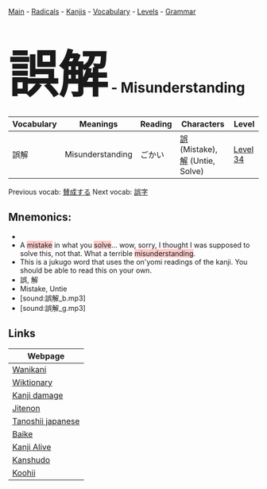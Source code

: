 <style> bigfont {font-size: 100px}</style>
[Main](../README.md) -
[Radicals](../radicals.md) -
[Kanjis](../kanjis.md) -
[Vocabulary](../vocabulary.md) -
[Levels](../levels.md) -
[Grammar](../grammar.md)
# <bigfont> 誤解</bigfont> - Misunderstanding 

| Vocabulary | Meanings | Reading | Characters | Level |
| --- | --- | --- | --- | --- |
| 誤解 | Misunderstanding | ごかい |  [誤](../kanjis/誤.md) (Mistake), [解](../kanjis/解.md) (Untie, Solve) | [Level 34](../levels/wk_level34.md) |

Previous vocab: [賛成する](賛成する.md) Next vocab: [誤字](誤字.md) 

## Mnemonics:

* 
* A <span style="background-color:#ffcccb"> mistake</span> in what you <span style="background-color:#ffcccb"> solve</span>... wow, sorry, I thought I was supposed to solve this, not that. What a terrible <span style="background-color:#ffcccb"> misunderstanding</span>.
* This is a jukugo word that uses the on'yomi readings of the kanji. You should be able to read this on your own.
* 誤, 解
* Mistake, Untie
* [sound:誤解_b.mp3]
* [sound:誤解_g.mp3]


## Links 

| Webpage |
| --- |
| [Wanikani          ](https://www.wanikani.com/kanji/誤解) |
| [Wiktionary        ](https://en.wiktionary.org/wiki/誤解) |
| [Kanji damage      ](http://www.kanjidamage.com/kanji/search?utf8=✓&q=誤解) |
| [Jitenon           ](https://jitenon.com/kanji/誤解) |
| [Tanoshii japanese ](https://www.tanoshiijapanese.com/dictionary/kanji.cfm?k=誤解) |
| [Baike             ](https://baike.baidu.com/item/誤解) |
| [Kanji Alive       ](https://app.kanjialive.com/誤解) |
| [Kanshudo          ](https://www.kanshudo.com/searchmn?q=誤解) |
| [Koohii            ](https://kanji.koohii.com/study/kanji/誤解) |
